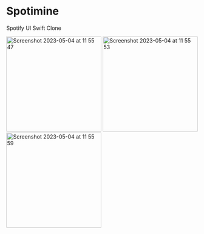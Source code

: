 # Spotimine

Spotify UI Swift Clone

<p float="left">
  <img width="250" alt="Screenshot 2023-05-04 at 11 55 47" src="https://user-images.githubusercontent.com/91549016/236277840-e64eda30-3609-4f35-9db6-8c600515075e.png">
  <img width="250" alt="Screenshot 2023-05-04 at 11 55 53" src="https://user-images.githubusercontent.com/91549016/236277850-9311dc8d-a992-4867-a066-733b1a6a3d1d.png">
  <img width="250" alt="Screenshot 2023-05-04 at 11 55 59" src="https://user-images.githubusercontent.com/91549016/236277852-93ee539b-0a07-4004-a2e2-8b569f14c7b1.png">
</p>

